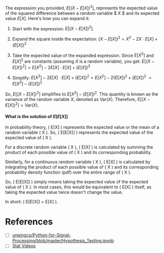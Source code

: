 

The expression you provided, $E[(X - E[X])^2]$, represents the expected value of the squared difference between a random variable $ X $ and its expected value $E[X]$. Here's how you can expand it:

1. Start with the expression: $E[(X - E[X])^2]$.
  
2. Expand the square inside the expectation: $(X - E[X])^2 = X^2 - 2X \cdot E[X] + (E[X])^2$

3. Take the expected value of the expanded expression. Since $E[X^2]$ and $E[X]^2$ are constants (assuming $X$ is a random variable), you get:
 $E[(X - E[X])^2] = E[X^2] - 2E[X] \cdot E[X] + (E[X])^2$

4. Simplify:
 $E[X^2] - 2E[X] \cdot E[X] + (E[X])^2 = E[X^2] - 2(E[X])^2 + (E[X])^2$
 $= E[X^2] - (E[X])^2$

So, $E[(X - E[X])^2]$ simplifies to $E[X^2] - (E[X])^2$. This quantity is known as the variance of the random variable $X$, denoted as $\text{Var}(X)$. Therefore, $E[(X - E[X])^2] = \text{Var}(X)$.

#### What is the solution of $E[E[X]]$ 

In probability theory, \( E[X] \) represents the expected value or the mean of a random variable \( X \). So, \( E[E[X]] \) represents the expected value of the expected value of \( X \).

For a discrete random variable \( X \), \( E[X] \) is calculated by summing the product of each possible value of \( X \) and its corresponding probability. 

Similarly, for a continuous random variable \( X \), \( E[X] \) is calculated by integrating the product of each possible value of \( X \) and its corresponding probability density function (pdf) over the entire range of \( X \).

So, \( E[E[X]] \) simply means taking the expected value of the expected value of \( X \). In most cases, this would be equivalent to \( E[X] \) itself, as taking the expected value twice doesn't change the value.

In short: \( E[E[X]] = E[X] \).

# References

- [ ] [unpingco/Python-for-Signal-Processing/blob/master/Hypothesis_Testing.ipynb](https://github.com/unpingco/Python-for-Signal-Processing/blob/master/Hypothesis_Testing.ipynb)
- [ ] [Stat Videos](https://mediaserver.eurecom.fr/channels/#stats)
